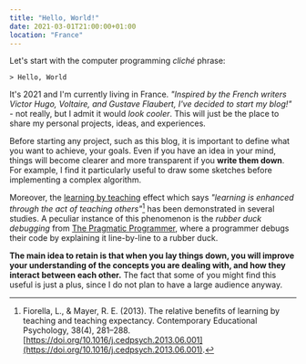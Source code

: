 ```yaml
---
title: "Hello, World!"
date: 2021-03-01T21:00:00+01:00
location: "France"
---
```


Let's start with the computer programming *cliché* phrase:

`> Hello, World`

It's 2021 and I'm currently living in France. *"Inspired by the French writers Victor Hugo, Voltaire, and Gustave Flaubert, I've decided to start my blog!"* - not really, but I admit it would *look cooler*. This will just be the place to share my personal projects, ideas, and experiences.

Before starting any project, such as this blog, it is important to define what you want to achieve, your goals. Even if you have an idea in your mind, things will become clearer and more transparent if you **write them down**. For example, I find it particularly useful to draw some sketches before implementing a complex algorithm.

Moreover, the [learning by teaching](https://digest.bps.org.uk/2018/05/04/learning-by-teaching-others-is-extremely-effective-a-new-study-tested-a-key-reason-why/) effect which says *"learning is enhanced through the act of teaching others"*[^1] has been demonstrated in several studies. A peculiar instance of this phenomenon is the *rubber duck debugging* from [The Pragmatic Programmer](https://en.wikipedia.org/wiki/The_Pragmatic_Programmer), where a programmer debugs their code by explaining it line-by-line to a rubber duck.

**The main idea to retain is that when you lay things down, you will improve your understanding of the concepts you are dealing with, and how they interact between each other.** The fact that some of you might find this useful is just a plus, since I do not plan to have a large audience anyway.

[^1]: Fiorella, L., & Mayer, R. E. (2013). The relative benefits of learning by teaching and teaching expectancy. Contemporary Educational Psychology, 38(4), 281–288. [https://doi.org/10.1016/j.cedpsych.2013.06.001](https://doi.org/10.1016/j.cedpsych.2013.06.001).
